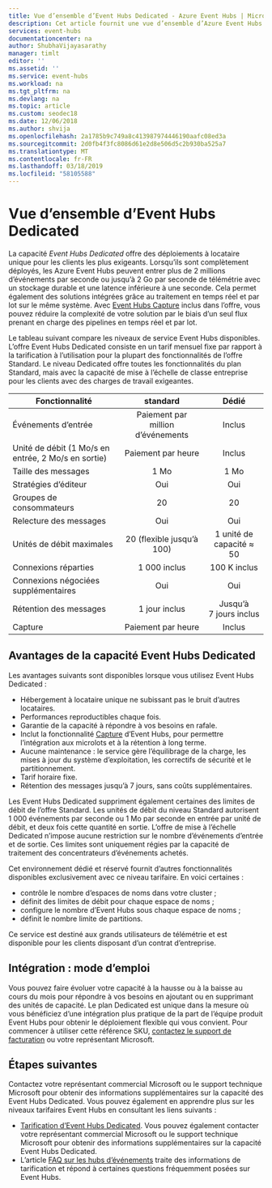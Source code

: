 ```yaml
---
title: Vue d’ensemble d’Event Hubs Dedicated - Azure Event Hubs | Microsoft Docs
description: Cet article fournit une vue d’ensemble d’Azure Event Hubs Dedicated, qui offre des déploiements de concentrateurs d’événements à locataire unique.
services: event-hubs
documentationcenter: na
author: ShubhaVijayasarathy
manager: timlt
editor: ''
ms.assetid: ''
ms.service: event-hubs
ms.workload: na
ms.tgt_pltfrm: na
ms.devlang: na
ms.topic: article
ms.custom: seodec18
ms.date: 12/06/2018
ms.author: shvija
ms.openlocfilehash: 2a1785b9c749a8c413987974446190aafc08ed3a
ms.sourcegitcommit: 2d0fb4f3fc8086d61e2d8e506d5c2b930ba525a7
ms.translationtype: MT
ms.contentlocale: fr-FR
ms.lasthandoff: 03/18/2019
ms.locfileid: "58105588"
---
```

# <a name="overview-of-event-hubs-dedicated"></a>Vue d’ensemble d’Event Hubs Dedicated

La capacité *Event Hubs Dedicated* offre des déploiements à locataire unique pour les clients les plus exigeants. Lorsqu’ils sont complètement déployés, les Azure Event Hubs peuvent entrer plus de 2 millions d’événements par seconde ou jusqu’à 2 Go par seconde de télémétrie avec un stockage durable et une latence inférieure à une seconde. Cela permet également des solutions intégrées grâce au traitement en temps réel et par lot sur le même système. Avec [Event Hubs Capture](event-hubs-capture-overview.md) inclus dans l’offre, vous pouvez réduire la complexité de votre solution par le biais d’un seul flux prenant en charge des pipelines en temps réel et par lot.

Le tableau suivant compare les niveaux de service Event Hubs disponibles. L’offre Event Hubs Dedicated consiste en un tarif mensuel fixe par rapport à la tarification à l’utilisation pour la plupart des fonctionnalités de l’offre Standard. Le niveau Dedicated offre toutes les fonctionnalités du plan Standard, mais avec la capacité de mise à l’échelle de classe entreprise pour les clients avec des charges de travail exigeantes. 

| Fonctionnalité | standard | Dédié |
| --- |:---:|:---:|
| Événements d’entrée | Paiement par million d’événements | Inclus |
| Unité de débit (1 Mo/s en entrée, 2 Mo/s en sortie) | Paiement par heure | Inclus |
| Taille des messages | 1 Mo | 1 Mo |
| Stratégies d’éditeur | Oui | Oui |   
| Groupes de consommateurs | 20 | 20 |
| Relecture des messages | Oui | Oui |
| Unités de débit maximales | 20 (flexible jusqu’à 100)   | 1 unité de capacité ≈ 50 |
| Connexions réparties | 1 000 inclus | 100 K inclus |
| Connexions négociées supplémentaires | Oui | Oui |
| Rétention des messages | 1 jour inclus | Jusqu’à 7 jours inclus |
| Capture | Paiement par heure | Inclus |

## <a name="benefits-of-event-hubs-dedicated-capacity"></a>Avantages de la capacité Event Hubs Dedicated

Les avantages suivants sont disponibles lorsque vous utilisez Event Hubs Dedicated :

* Hébergement à locataire unique ne subissant pas le bruit d’autres locataires.
* Performances reproductibles chaque fois.
* Garantie de la capacité à répondre à vos besoins en rafale.
* Inclut la fonctionnalité [Capture](event-hubs-capture-overview.md) d’Event Hubs, pour permettre l’intégration aux microlots et à la rétention à long terme.
* Aucune maintenance : le service gère l’équilibrage de la charge, les mises à jour du système d’exploitation, les correctifs de sécurité et le partitionnement.
* Tarif horaire fixe.
* Rétention des messages jusqu’à 7 jours, sans coûts supplémentaires.

Les Event Hubs Dedicated suppriment également certaines des limites de débit de l’offre Standard. Les unités de débit du niveau Standard autorisent 1 000 événements par seconde ou 1 Mo par seconde en entrée par unité de débit, et deux fois cette quantité en sortie. L’offre de mise à l’échelle Dedicated n’impose aucune restriction sur le nombre d’événements d’entrée et de sortie. Ces limites sont uniquement régies par la capacité de traitement des concentrateurs d’événements achetés.

Cet environnement dédié et réservé fournit d’autres fonctionnalités disponibles exclusivement avec ce niveau tarifaire. En voici certaines :

* contrôle le nombre d’espaces de noms dans votre cluster ;
* définit des limites de débit pour chaque espace de noms ;
* configure le nombre d’Event Hubs sous chaque espace de noms ;
* définit le nombre limite de partitions.

Ce service est destiné aux grands utilisateurs de télémétrie et est disponible pour les clients disposant d’un contrat d’entreprise.

## <a name="how-to-onboard"></a>Intégration : mode d’emploi

Vous pouvez faire évoluer votre capacité à la hausse ou à la baisse au cours du mois pour répondre à vos besoins en ajoutant ou en supprimant des unités de capacité. Le plan Dedicated est unique dans la mesure où vous bénéficiez d’une intégration plus pratique de la part de l’équipe produit Event Hubs pour obtenir le déploiement flexible qui vous convient. Pour commencer à utiliser cette référence SKU, [contactez le support de facturation](https://ms.portal.azure.com/#create/Microsoft.Support) ou votre représentant Microsoft.

## <a name="next-steps"></a>Étapes suivantes

Contactez votre représentant commercial Microsoft ou le support technique Microsoft pour obtenir des informations supplémentaires sur la capacité des Event Hubs Dedicated. Vous pouvez également en apprendre plus sur les niveaux tarifaires Event Hubs en consultant les liens suivants :

- [Tarification d’Event Hubs Dedicated](https://azure.microsoft.com/pricing/details/event-hubs/). Vous pouvez également contacter votre représentant commercial Microsoft ou le support technique Microsoft pour obtenir des informations supplémentaires sur la capacité Event Hubs Dedicated.
- L’article [FAQ sur les hubs d’événements](event-hubs-faq.md) traite des informations de tarification et répond à certaines questions fréquemment posées sur Event Hubs. 
